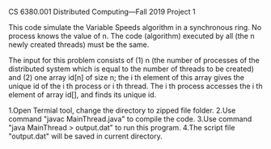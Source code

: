 CS 6380.001 Distributed Computing—Fall 2019
Project 1

This code simulate the Variable Speeds algorithm in a synchronous ring. No process knows the value of n. The code (algorithm) executed by all (the n newly created threads) must be the same.

The input for this problem consists of (1) n (the number of processes of the distributed system which is equal to the number of threads to be created) and (2) one array id[n] of size n; the i th element of this array gives the unique id of the i th process or i th thread. The i th process accesses the i th element of array id[], and finds its unique id.


1.Open Termial tool, change the directory to zipped file folder.
2.Use command  "javac MainThread.java" to compile the code.
3.Use command "java MainThread > output.dat" to run this program. 
4.The script file "output.dat" will be saved in current directory.
